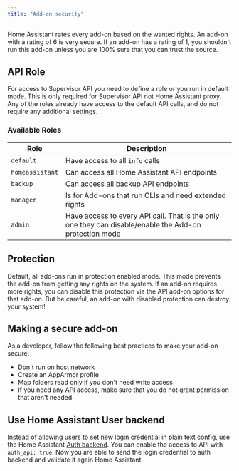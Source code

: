 ```yaml
---
title: "Add-on security"
---
```


Home Assistant rates every add-on based on the wanted rights. An add-on with a rating of 6 is very secure. If an add-on has a rating of 1, you shouldn't run this add-on unless you are 100% sure that you can trust the source.

## API Role

For access to Supervisor API you need to define a role or you run in default mode. This is only required for Supervisor API not Home Assistant proxy. Any of the roles already have access to the default API calls, and do not require any additional settings.

### Available Roles

| Role | Description |
|------|-------------|
| `default` | Have access to all `info` calls |
| `homeassistant` | Can access all Home Assistant API endpoints |
| `backup` | Can access all backup API endpoints |
| `manager` | Is for Add-ons that run CLIs and need extended rights |
| `admin` | Have access to every API call. That is the only one they can disable/enable the Add-on protection mode |

## Protection

Default, all add-ons run in protection enabled mode. This mode prevents the add-on from getting any rights on the system. If an add-on requires more rights, you can disable this protection via the API add-on options for that add-on. But be careful, an add-on with disabled protection can destroy your system!

## Making a secure add-on

As a developer, follow the following best practices to make your add-on secure:

- Don't run on host network
- Create an AppArmor profile
- Map folders read only if you don't need write access
- If you need any API access, make sure that you do not grant permission that aren't needed

## Use Home Assistant User backend

Instead of allowing users to set new login credential in plain text config, use the Home Assistant [Auth backend](/docs/api/supervisor/endpoints#auth). You can enable the access to API with `auth_api: true`. Now you are able to send the login credential to auth backend and validate it again Home Assistant.
